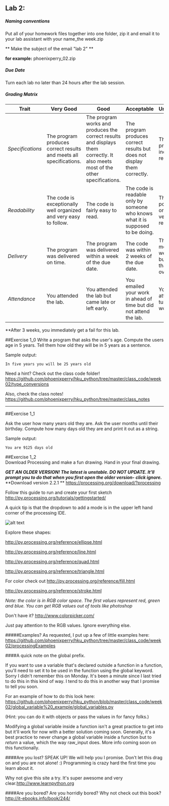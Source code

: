 ## Lab 2: 
 
##### Naming conventions 

Put all of your homework files together into one folder, zip it and email it to your lab assistant with your name_the week.zip 

** Make the subject of the email "lab 2" **

**for example:** 
phoenixperry_02.zip


##### Due Date 

Turn each lab no later than 24 hours after the lab session. 

##### Grading Matrix 

Trait | Very Good | Good | Acceptable | Unsatisfactory	
--- |--- | --- | --- | --- |
| *Specifications* | The program produces correct results and meets all specifications. | The program works and produces the correct results and displays them correctly. It also meets most of the other specifications. | The program produces correct results but does not display them correctly. | The program is producing incorrect results.
*Readability* | The code is exceptionally well organized and very easy to follow. | The code is fairly easy to read. | The code is readable only by someone who knows what it is supposed to be doing.| The code is poorly organized and very difficult to read.|
*Delivery* | The program was delivered on time. | The program was delivered within a week of the due date. | The code was within 2 weeks of the due date. | The code was more than 2 weeks overdue but no later than 3 weeks overdue. |
*Attendance* | You attended the lab. | You attended the lab but came late or left early. | You emailed your work in ahead of time but did not attend the lab. | You did not attend and you turned your work in on time |

**After 3 weeks, you immediately get a fail for this lab. 


##Exercise 1_0 
Write a program that asks the user's age. Compute the users age in 5 years. Tell them how old they will be in 5 years as a sentence. 

Sample output: 

```In five years you will be 25 years old``` 

Need a hint? Check out the class code folder! 
https://github.com/phoenixperry/hku_python/tree/master/class_code/week02/type_conversions

Also, check the class notes! 
https://github.com/phoenixperry/hku_python/tree/master/class_notes 

---
##Exercise 1_1 

Ask the user how many years old they are. 
Ask the user months until their birthday. 
Compute how many days old they are and print it out as a string. 

Sample output: 

```You are 9125 days old``` 

##Exercise 1_2  
Download Processing and make a fun drawing. Hand in your final drawing. 

***GET AN OLDER VERSION! The latest is unstable. DO NOT UPDATE. It'll prompt you to do that when you first open the older version- click ignore.*** 
**Download version 2.2.1 **
https://processing.org/download/?processing 

Follow this guide to run and create your first sketch 
http://py.processing.org/tutorials/gettingstarted/ 

A quick tip is that the dropdown to add a mode is in the upper left hand corner of the processing IDE. 

![alt text](https://github.com/phoenixperry/hku_python/blob/master/images/dropdown.png)  

Explore these shapes:  

http://py.processing.org/reference/ellipse.html 

http://py.processing.org/reference/line.html

http://py.processing.org/reference/quad.html

http://py.processing.org/reference/triangle.html

For color check out 
http://py.processing.org/reference/fill.html 

http://py.processing.org/reference/stroke.html 

*Note: the color is in RGB color space. The first values represent red, green and blue. You can get RGB values out of tools like photoshop*  

Don't have it? 
http://www.colorpicker.com/ 

Just pay attention to the RGB values. Ignore everything else. 

#####Examples?
As requested, I put up a few of little examples here: 
https://github.com/phoenixperry/hku_python/tree/master/class_code/week02/processingExamples

####A quick note on the global prefix. 

If you want to use a variable that's declared outside a function in a function, you'll need to set it to be used in the function using the global keyword.  Sorry I didn't remember this on Monday. It's been a minute since I last tried to do this in this kind of way. I tend to do this in another way that I promise to tell you soon. 

For an example of how to do this look here: https://github.com/phoenixperry/hku_python/blob/master/class_code/week02/global_variable%20_example/global_variables.py

(Hint: you can do it with objects or pass the values in for fancy folks.)

Modifying a global variable inside a function isn't a great practice to get into but it'll work for now with a better solution coming soon. Generally, it's a best practice to never change a global variable inside a function but to *return* a value, which the way raw_input does. More info coming soon on this functionally.  

####Are you lost? 
SPEAK UP! We will help you I promise. Don't let this drag on and you are not alone! :) 
Programming is crazy hard the first time you learn about it.
 
Why not give this site a try. It's super awesome and very clear.http://www.learnpython.org 


####Are you bored? 
Are you horridly bored? Why not check out this book? 
http://it-ebooks.info/book/244/ 
